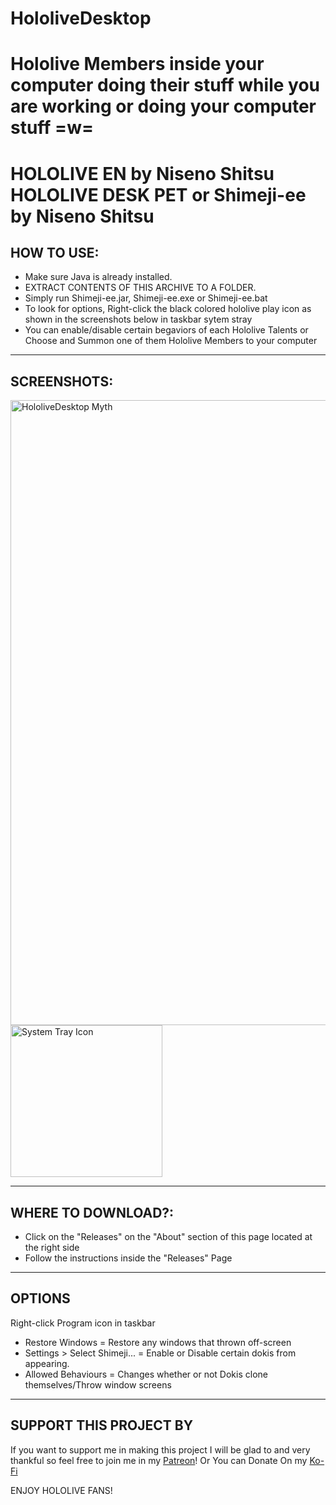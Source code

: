 # HololiveDesktop
Hololive Members inside your computer doing their stuff while you are working or doing your computer stuff =w=
==============================================
HOLOLIVE EN by Niseno Shitsu
HOLOLIVE DESK PET or Shimeji-ee by Niseno Shitsu
==============================================

HOW TO USE:
-----------------------------------
- Make sure Java is already installed.
- EXTRACT CONTENTS OF THIS ARCHIVE TO A FOLDER.
- Simply run Shimeji-ee.jar, Shimeji-ee.exe or Shimeji-ee.bat
- To look for options, Right-click the black colored hololive play icon as shown in the screenshots below in taskbar sytem stray
- You can enable/disable certain begaviors of each Hololive Talents or Choose and Summon one of them Hololive Members to your computer

-----------------------------------
SCREENSHOTS:
-----------------------------------
<img src="https://i.imgur.com/4nhwZKz.png" alt="HololiveDesktop Myth" width="1000">
<img src="https://i.imgur.com/l7y79e9.png" alt="System Tray Icon" width="243">

-----------------------------------
WHERE TO DOWNLOAD?:
-----------------------------------
- Click on the "Releases" on the "About" section of this page located at the right side 
- Follow the instructions inside the "Releases" Page
  
-----------------------------------
OPTIONS
-----------------------------------
Right-click Program icon in taskbar
- Restore Windows = Restore any windows that thrown off-screen
- Settings > Select Shimeji... = Enable or Disable certain dokis from appearing.
- Allowed Behaviours = Changes whether or not Dokis clone themselves/Throw window screens

-----------------------------------
SUPPORT THIS PROJECT BY
-----------------------------------
If you want to support me in making this project I will be glad to and very thankful so feel free to join me in my [Patreon](patreon.com/nisenoshitsu)!
Or You can Donate On my [Ko-Fi](Ko-fi.com/niseno_shitsu)

ENJOY HOLOLIVE FANS!
